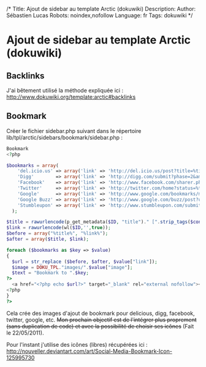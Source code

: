 /*
Title: Ajout de sidebar au template Arctic (dokuwiki)
Description: 
Author: Sébastien Lucas
Robots: noindex,nofollow
Language: fr
Tags: dokuwiki
*/
# Ajout de sidebar au template Arctic (dokuwiki)

## Backlinks
J'ai bêtement utilisé la méthode expliquée ici : http://www.dokuwiki.org/template:arctic#backlinks

## Bookmark

Créer le fichier sidebar.php suivant dans le répertoire lib/tpl/arctic/sidebars/bookmark/sidebar.php :

```php
Bookmark
<?php

$bookmarks = array(
    'del.icio.us' => array('link' => 'http://del.icio.us/post?title=%title%&amp;url=%link%', 'image' => 'delicious.png'),
    'Digg'        => array('link' => 'http://digg.com/submit?phase=2&amp;title=%title%&amp;url=%link%', 'image' => 'digg.png'),
    'Facebook'    => array('link' => 'http://www.facebook.com/sharer.php?u=%link%&amp;t=%title%', 'image' => 'facebook.png'),
    'Twitter'     => array('link' => 'http://twitter.com/home?status=%title%:%link%', 'image' => 'twitter.png'),
    'Google'      => array('link' => 'http://www.google.com/bookmarks/mark?op=add&amp;title=%title%&amp;bkmk=%link%', 'image' => 'google.png'),
    'Google Buzz' => array('link' => 'http://www.google.com/buzz/post?url=%link%&amp;message=%title%', 'image' => 'buzz.png'),
    'Stumbleupon' => array('link' => 'http://www.stumbleupon.com/submit?url=%link%&amp;title=%title%', 'image' => 'stumble.png')
  );

$title = rawurlencode(p_get_metadata($ID, "title")." [".strip_tags($conf['title'])."]");
$link = rawurlencode(wl($ID,'',true));
$before = array("%title%", "%link%");
$after = array($title, $link);

foreach ($bookmarks as $key => $value)
{
  $url = str_replace ($before, $after, $value["link"]);
  $image = DOKU_TPL."images/".$value["image"];
  $text = "Bookmark to ".$key;
?>
  <a href="<?php echo $url?>" target="_blank" rel="external nofollow"><img src="<?php echo $image?>" width="16" height="16" alt="<?php echo $text?>" title="<?php echo $text?>" /></a>
<?php
}
?>
```
Cela crée des images d'ajout de bookmark pour delicious, digg, facebook, twitter, google, etc. ~~Mon prochain objectif est de l'intégrer plus proprement (sans duplication de code) et avec la possibilité de choisir ses icônes~~ (Fait le 22/05/2011).

Pour l'instant j'utilise des icônes (libres) récupérées ici : http://nouveller.deviantart.com/art/Social-Media-Bookmark-Icon-125995730

